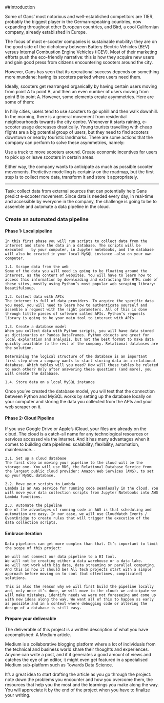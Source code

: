 ##Introduction 

Some of Gans’ most notorious and well-established competitors are TIER, probably the biggest player in the German-speaking countries, now expanding throughout other European countries, and Bird, a cool Californian company, already established in Europe.

The focus of most e-scooter companies is sustainable mobility: they are on the good side of the dichotomy between Battery Electric Vehicles (BEV) versus Internal Combustion Engine Vehicles (ICEV). Most of their marketing efforts push the eco-friendly narrative: this is how they acquire new users and gain good press from citizens encountering scooters around the city.

However, Gans has seen that its operational success depends on something more mundane: having its scooters parked where users need them.

Ideally, scooters get rearranged organically by having certain users moving from point A to point B, and then an even number of users moving from point B to point A. However, some elements create asymmetries. Here are some of them:

In hilly cities, users tend to use scooters to go uphill and then walk downhill.
In the morning, there is a general movement from residential neighbourhoods towards the city centre.
Whenever it starts raining, e-scooter usage decreases drastically.
Young tourists travelling with cheap flights are a big potential group of users, but they need to find scooters downtown or nearby touristic landmarks.
There are some actions that the company can perform to solve these asymmetries, namely:

Use a truck to move scooters around.
Create economic incentives for users to pick up or leave scooters in certain areas.

Either way, the company wants to anticipate as much as possible scooter movements. Predictive modelling is certainly on the roadmap, but the first step is to collect more data, transform it and store it appropriately. 


---------

Task: collect data from external sources that can potentially help Gans predict e-scooter movement. Since data is needed every day, in real-time and accessible by everyone in the company, the challenge is going to be to assemble and automate a data pipeline in the cloud.

### Create an automated data pipeline
 
 
#### Phase 1: Local pipeline
    In this first phase you will run scripts to collect data from the internet and store the data in a database. The scripts will be executed    by your computer, in Jupyter notebooks, and the database will also be created in your local MySQL instance —also on your own computer.

    1.1. Scrape data from the web
    Some of the data you will need is going to be floating around the internet, as the content of websites. You will have to learn how to access this information by downloading and extracting the HTML code of these sites, mostly using Python’s most popular web scraping library: beautifulsoup.

    1.2. Collect data with APIs
    The internet is full of data providers. To acquire the specific data you need, you will need to learn how to authenticate yourself and assemble a request with the right parameters. All of this is done through little pieces of software called APIs. Python’s requests library is going to be your main tool to interact with APIs.

    1.3. Create a database model
    When you collect data with Python scripts, you will have data stored as dictionaries or Pandas DataFrames. Python objects are great for local exploration and analysis, but not the best format to make data quickly available to the rest of the company. Relational databases are the solution.

    Determining the logical structure of the database is an important first step when a company wants to start storing data in a relational database. Which tables will you need? How will these tables be related to each other? Only after answering these questions (and more), you will create the database.

    1.4. Store data on a local MySQL instance
Once you’ve created the database model, you will test that the connection between Python and MySQL works by setting up the database locally on your computer and storing the data you collected from the APIs and your web scraper on it.


#### Phase 2: Cloud Pipeline
If you use Google Drive or Apple’s iCloud, your files are already on the cloud. The cloud is a catch-all name for any technological resources or services accessed via the internet. And it has many advantages when it comes to building data pipelines: scalability, flexibility, automation, maintenance…

    2.1. Set up a cloud database
    The first step in moving your pipeline to the cloud will be the storage one. You will use RDS, the Relational Database Service from the largest public cloud provider: Amazon Web Services (AWS), to set up your MySQL database.

    2.2. Move your scripts to Lambda
    Lambda is an AWS service for running code seamlessly in the cloud. You will move your data collection scripts from Jupyter Notebooks into AWS Lambda functions.

    2.3. Automate the pipeline
    One of the advantages of running code in AWS is that scheduling and automation are easy. In our case, we will use CloudWatch Events / EventBridge to create rules that will trigger the execution of the data collection scripts.
    
    
    
#### Embrace iteration
    Data pipelines can get more complex than that. It’s important to limit the scope of this project:

    We will not connect our data pipeline to a BI tool.
    We will not be creating either a data warehouse or a data lake.
    We will not work with big data, data streaming or parallel computing.
    And this is how it should be! All tech projects start with a simple approach before moving on to cool (but oftentimes, complicated) solutions.

    This is also the reason why we will first build the pipeline locally and, only once it’s done, we will move to the cloud: we anticipate we will make mistakes, identify needs we were not foreseeing and come up with new ideas along the way. We want all of this to happen as early as possible and in a context where debugging code or altering the design of a database is still easy.
    
#### Prepare your deliverable
The deliverable of this project is a written description of what you have accomplished: A Medium article.

Medium is a collaborative blogging platform where a lot of individuals from the technical and business world share their thoughts and experiences. Anyone can write a post, and if it generates a good amount of views and catches the eye of an editor, it might even get featured in a specialised Medium sub-platform such as Towards Data Science.

It’s a great idea to start drafting the article as you go through the project: note down the problems you encounter and how you overcome them, the resources that help you the most and the learnings you make along the way. You will appreciate it by the end of the project when you have to finalize your writing.

    



 



